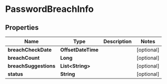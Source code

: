 

# PasswordBreachInfo


## Properties

| Name | Type | Description | Notes |
|------------ | ------------- | ------------- | -------------|
|**breachCheckDate** | **OffsetDateTime** |  |  [optional] |
|**breachCount** | **Long** |  |  [optional] |
|**breachSuggestions** | **List&lt;String&gt;** |  |  [optional] |
|**status** | **String** |  |  [optional] |



